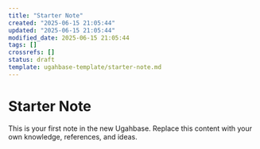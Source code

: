 ```yaml
---
title: "Starter Note"
created: "2025-06-15 21:05:44"
updated: "2025-06-15 21:05:44"
modified_date: 2025-06-15 21:05:44
tags: []
crossrefs: []
status: draft
template: ugahbase-template/starter-note.md
---
```


# Starter Note

This is your first note in the new Ugahbase. Replace this content with your own knowledge, references, and ideas. 